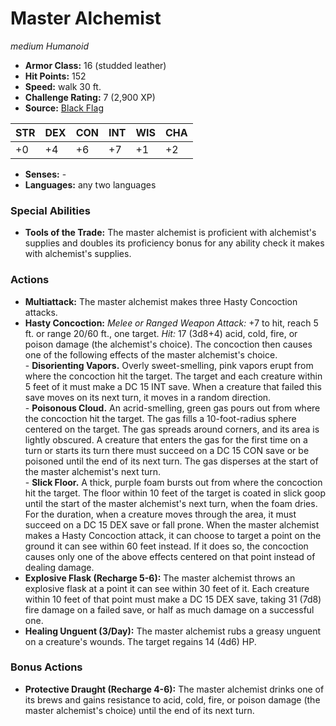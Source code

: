 # Master Alchemist

*medium* *Humanoid*

- **Armor Class:** 16 (studded leather)
- **Hit Points:** 152 
- **Speed:** walk 30 ft.
- **Challenge Rating:** 7 (2,900 XP)
- **Source:** [Black Flag](https://koboldpress.com/kpstore/product/tovrpg-pg-mv/)

| STR | DEX | CON | INT | WIS | CHA |
| --- | --- | --- | --- | --- | --- |
| +0 | +4 | +6 | +7 | +1 | +2 |

- **Senses:** -
- **Languages:** any two languages

### Special Abilities

- **Tools of the Trade:** The master alchemist is proficient with alchemist's supplies and doubles its proficiency bonus for any ability check it makes with alchemist's supplies.

### Actions

- **Multiattack:** The master alchemist makes three Hasty Concoction attacks.
- **Hasty Concoction:** _Melee or Ranged Weapon Attack:_ +7 to hit, reach 5 ft. or range 20/60 ft., one target. _Hit:_ 17 (3d8+4) acid, cold, fire, or poison damage (the alchemist's choice). The concoction then causes one of the following effects of the master alchemist's choice.<br>- **Disorienting Vapors.** Overly sweet-smelling, pink vapors erupt from where the concoction hit the target. The target and each creature within 5 feet of it must make a DC 15 INT save. When a creature that failed this save moves on its next turn, it moves in a random direction.<br>- **Poisonous Cloud.** An acrid-smelling, green gas pours out from where the concoction hit the target. The gas fills a 10-foot-radius sphere centered on the target. The gas spreads around corners, and its area is lightly obscured. A creature that enters the gas for the first time on a turn or starts its turn there must succeed on a DC 15 CON save or be poisoned until the end of its next turn. The gas disperses at the start of the master alchemist's next turn.<br>- **Slick Floor.** A thick, purple foam bursts out from where the concoction hit the target. The floor within 10 feet of the target is coated in slick goop until the start of the master alchemist's next turn, when the foam dries. For the duration, when a creature moves through the area, it must succeed on a DC 15 DEX save or fall prone. When the master alchemist makes a Hasty Concoction attack, it can choose to target a point on the ground it can see within 60 feet instead. If it does so, the concoction causes only one of the above effects centered on that point instead of dealing damage.
- **Explosive Flask (Recharge 5-6):** The master alchemist throws an explosive flask at a point it can see within 30 feet of it. Each creature within 10 feet of that point must make a DC 15 DEX save, taking 31 (7d8) fire damage on a failed save, or half as much damage on a successful one.
- **Healing Unguent (3/Day):** The master alchemist rubs a greasy unguent on a creature's wounds. The target regains 14 (4d6) HP.

### Bonus Actions

- **Protective Draught (Recharge 4-6):** The master alchemist drinks one of its brews and gains resistance to acid, cold, fire, or poison damage (the master alchemist's choice) until the end of its next turn.
